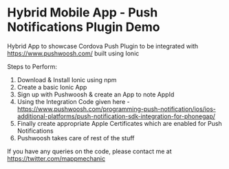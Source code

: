 Hybrid Mobile App - Push Notifications Plugin Demo
==========

Hybrid App to showcase Cordova Push Plugin to be integrated with https://www.pushwoosh.com/ built using Ionic

Steps to Perform:
1. Download & Install Ionic using npm
2. Create a basic Ionic App
3. Sign up with Pushwoosh & create an App to note AppId
4. Using the Integration Code given here - https://www.pushwoosh.com/programming-push-notification/ios/ios-additional-platforms/push-notification-sdk-integration-for-phonegap/
5. Finally create appropriate Apple Certificates which are enabled for Push Notifications
6. Pushwoosh takes care of rest of the stuff

If you have any queries on the code, please contact me at https://twitter.com/mappmechanic


